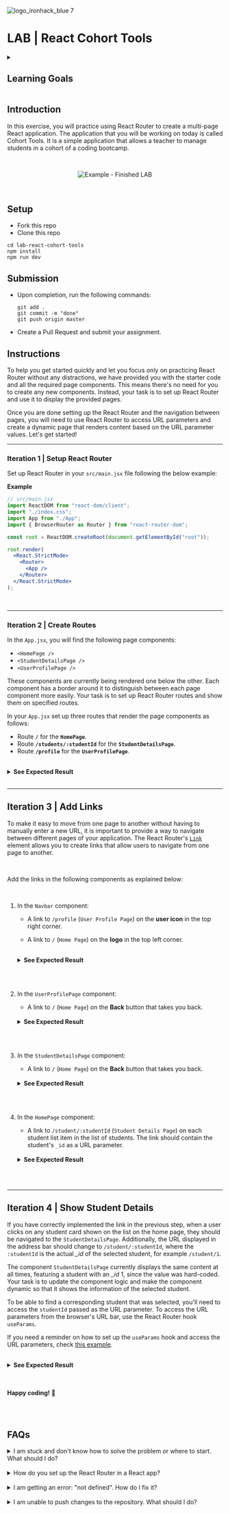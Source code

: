 ![logo_ironhack_blue 7](https://user-images.githubusercontent.com/23629340/40541063-a07a0a8a-601a-11e8-91b5-2f13e4e6b441.png)

# LAB | React Cohort Tools

<details>
  <summary>
   <h2>Learning Goals</h2>
  </summary>

  This exercise allows you to practice and apply the concepts and techniques taught in class. 

  Upon completion of this exercise, you will be able to:

  - Install and set up React Router in a React application.
  - Create a React application that contains multiple pages using React Router.
  - Use React Router `Link` to navigate between pages.  
  - Use React Router hook `useParams` to access URL parameters.
  - Create page components that dynamically render content based on URL parameter values.


  <br>
  <hr> 

</details>

## Introduction

In this exercise, you will practice using React Router to create a multi-page React application.
The application that you will be working on today is called Cohort Tools. It is a simple application that allows a teacher to manage students in a cohort of a coding bootcamp.


<br>

<p align="center">
  <img src="https://education-team-2020.s3.eu-west-1.amazonaws.com/web-dev/labs/lab-cohort-tools-routing/07-student-details-page.gif" alt="Example - Finished LAB" />
</p>

<br>

## Setup

- Fork this repo
- Clone this repo

```shell
cd lab-react-cohort-tools
npm install
npm run dev
```



## Submission

- Upon completion, run the following commands:

  ```
  git add .
  git commit -m "done"
  git push origin master
  ```

- Create a Pull Request and submit your assignment.

  

## Instructions

To help you get started quickly and let you focus only on practicing React Router without any distractions, we have provided you with the starter code and all the required page components. This means there's no need for you to create any new components. Instead, your task is to set up React Router and use it to display the provided pages.

Once you are done setting up the React Router and the navigation between pages, you will need to use React Router to access URL parameters and create a dynamic page that renders content based on the URL parameter values. Let's get started!



----

### Iteration 1 | Setup React Router

Set up React Router in your `src/main.jsx` file following the below example:

**Example**

```jsx
// src/main.jsx
import ReactDOM from "react-dom/client";
import "./index.css";
import App from "./App";
import { BrowserRouter as Router } from "react-router-dom";

const root = ReactDOM.createRoot(document.getElementById("root"));

root.render(
  <React.StrictMode>
    <Router>
      <App />
    </Router>
  </React.StrictMode>
);
```

<br>



<hr>

### Iteration 2 | Create Routes

In the `App.jsx`, you will find the following page components:
- `<HomePage />`
- `<StudentDetailsPage />`
- `<UserProfilePage />`

These components are currently being rendered one below the other. Each component has a border around it to distinguish between each page component more easily. Your task is to set up React Router routes and show them on specified routes.



In your `App.jsx` set up three routes that render the page components as follows:

- Route **`/`** for the **`HomePage`**.
- Route **`/students/:studentId`** for the **`StudentDetailsPage`**.
- Route **`/profile`** for the **`UserProfilePage`**.

<br>


<details>

  <summary><b>See Expected Result</b></summary>


  <br>
  
  **`HomePage`** - **`/`**
![home page](https://education-team-2020.s3.eu-west-1.amazonaws.com/web-dev/labs/lab-cohort-tools-routing/01-home-page.png)

  **`StudentDetailsPage`** - **`/students/:studentId`**
![student details page](https://education-team-2020.s3.eu-west-1.amazonaws.com/web-dev/labs/lab-cohort-tools-routing/02-student-details-page.png)

  **`UserProfilePage`** - **`/profile`**
![profile page](https://education-team-2020.s3.eu-west-1.amazonaws.com/web-dev/labs/lab-cohort-tools-routing/03-user-profile-page.png)

  <br>

</details>

<br>

---



## Iteration 3 | Add Links

To make it easy to move from one page to another without having to manually enter a new URL, it is important to provide a way to navigate between different pages of your application. The React Router's [`Link`](https://reactrouter.com/en/main/components/link) element allows you to create links that allow users to navigate from one page to another.

<br>

Add the links in the following components as explained below:

<br>

1. In the `Navbar` component:

   - A link to `/profile` (`User Profile Page`) on the **user icon** in the top right corner.

   - A link to `/` (`Home Page`) on the **logo** in the top left corner.

    <br>

    <details>
    
    
      <summary><b>See Expected Result</b></summary>
    
    ![navbar links](https://education-team-2020.s3.eu-west-1.amazonaws.com/web-dev/labs/lab-cohort-tools-routing/04-links-navbar.gif)
    
      <br>
    
    </details>

<br>

<br>



2. In the `UserProfilePage` component:
   - A link to `/` (`Home Page`) on the **Back** button that takes you back.

    <br>


    <details>
    
    
      <summary><b>See Expected Result</b></summary>
    
    ![back from user profile](https://education-team-2020.s3.eu-west-1.amazonaws.com/web-dev/labs/lab-cohort-tools-routing/05-user-profile-back.gif)
    
      <br>
    
    </details>

<br>

<br>

3. In the `StudentDetailsPage` component:
   - A link to `/` (`Home Page`) on the **Back** button that takes you back.

    <br>


    <details>
    
    
      <summary><b>See Expected Result</b></summary>
    
    ![back from student details](https://education-team-2020.s3.eu-west-1.amazonaws.com/web-dev/labs/lab-cohort-tools-routing/06-student-profile-back.gif)
    
      <br>
    
    </details>
    
<br>

<br>


4. In the `HomePage` component:
   - A link to `/student/:studentId` (`Student Details Page`) on each student list item in the list of students. The link should contain the student's `_id` as a URL parameter.

    <br>


    <details>
    
    
      <summary><b>See Expected Result</b></summary>
    
    ![student list links](https://education-team-2020.s3.eu-west-1.amazonaws.com/web-dev/labs/lab-cohort-tools-routing/08-home-page-links.gif)
    
      <br>
    
    </details>

<br>

<br>

---

## Iteration 4 | Show Student Details

If you have correctly implemented the link in the previous step, when a user clicks on any student card shown on the list on the home page, they should be navigated to the `StudentDetailsPage`. Additionally, the URL displayed in the address bar should change to `/student/:studentId`, where the `:studentId` is the actual *_id* of the selected student, for example `/student/1`.



The component `StudentDetailsPage` currently displays the same content at all times, featuring a student with an *_id* 1, since the value was hard-coded. Your task is to update the component logic and make the component dynamic so that it shows the information of the selected student. 



To be able to find a corresponding student that was selected, you'll need to access the `studentId` passed as the URL parameter. To access the URL parameters from the browser's URL bar, use the React Router hook `useParams`.

If you need a reminder on how to set up the `useParams` hook and access the URL parameters, check [this example](https://reactrouter.com/en/main/hooks/use-params).

<br>


<details>


  <summary><b>See Expected Result</b></summary>

![student details page](https://education-team-2020.s3.eu-west-1.amazonaws.com/web-dev/labs/lab-cohort-tools-routing/07-student-details-page.gif)

  <br>

</details>

<br>


<br>

**Happy coding!** :blue_heart:

<br>

<br>


## FAQs

<details>
  <summary>I am stuck and don't know how to solve the problem or where to start. What should I do?</summary>

  <br>

If you are stuck in your code and don't know how to solve the problem or where to start, you should take a step back and try to form a clear question about the specific issue you are facing. This will help you narrow down the problem and come up with potential solutions.

For example, is it a concept that you don't understand, or are you receiving an error message that you don't know how to fix? It is usually helpful to try to state the problem as clearly as possible, including any error messages you are receiving. This can help you communicate the issue to others and potentially get help from classmates or online resources.

Once you have a clear understanding of the problem, you will be able to start working toward the solution.

  <br>

[Back to top](#faqs)

</details>

<br>

<details>
  <summary>How do you set up the React Router in a React app?</summary>

  <br>

To set up the React Router in your React application, follow these steps:

1. Install React Router package by running the following command from the root folder:

```bash
npm install react-router-dom
```

2. Import the `BrowserRouter` component in your app's entry point (usually `main.jsx`) and wrap your `<App />` component with it:

```jsx
import { BrowserRouter as Router } from "react-router-dom";

const root = ReactDOM.createRoot(document.getElementById("root"));

root.render(
  <React.StrictMode>
    <Router>
      <App />
    </Router>
  </React.StrictMode>
);
```

3. Import the components `Routes` and `Route` in `App.js`:

```jsx
import { Routes, Route } from "react-router-dom";
```

4. Define the routes (pages) in your app using the components `Routes` and `Route` component:

```jsx
import { Routes, Route } from "react-router-dom";
import HomePage from "./pages/HomePage";
import AboutPage from "./pages/AboutPage";

function App() {
  return (
    <div className="App">
      {/* Add <Route /> components between <Routes> </Routes>   */}
      <Routes>
        <Route path="/" element={<HomePage />} />
        <Route path="/about" element={<AboutPage />} />
      </Routes>
    </div>
  );
}

export default App;
```

   <br>

[Back to top](#faqs)

</details>

  <br>

<details>
  <summary>I am getting an error: "not defined". How do I fix it?</summary>

  <br>

The "ReferenceError: variable is not defined" error in JavaScript occurs when you try to access a variable or a function that has not been defined yet or is out of scope.

To fix the issue, check that you have defined the variable or function that you are trying to use and double-check the spelling to make sure you are using the correct name.

In case the variable or a function is defined in another file, make sure that the file has been imported or loaded correctly.

  <br>

[Back to top](#faqs)

</details>

<br>

<details>
  <summary>I am unable to push changes to the repository. What should I do?</summary>

  <br>

There are a couple of possible reasons why you may be unable to _push_ changes to a Git repository:

1. **You have not committed your changes:** Before you can push your changes to the repository, you need to commit them using the `git commit` command. Make sure you have committed your changes and try pushing again. To do this, run the following terminal commands from the project folder:

   ```shell
   git add .
   git commit -m "Your commit message"
   git push
   ```

<br>

2. **You do not have permission to push to the repository:** If you have cloned the repository directly from the main Ironhack repository without making a _Fork_ first, you do not have write access to the repository.
   To check which remote repository you have cloned, run the following terminal command from the project folder:

   ```shell
   git remote -v
   ```

   <br>

   If the link shown is the same as the main Ironhack repository, you will need to fork the repository to your GitHub account first, and then clone your fork to your local machine to be able to push the changes.

   **Note**: You may want to make a copy of the code you have locally, to avoid losing it in the process.

  <br>

[Back to top](#faqs)

</details>
